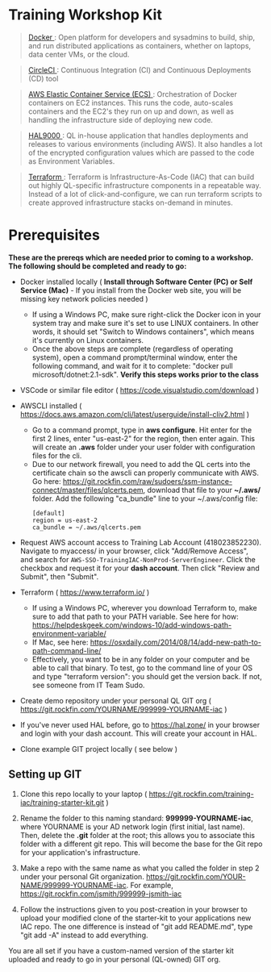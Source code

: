 # Training Workshop Kit

> [Docker ](Dockerfile) : Open platform for developers and sysadmins to build, ship, and run distributed applications as containers, whether on laptops, data center VMs, or the cloud.

> [CircleCI ](https://circleci.foc.zone/gh/Servicing/dolphin-api) : Continuous Integration (CI) and Continuous Deployments (CD) tool

> [AWS Elastic Container Service (ECS) ](https://aws.amazon.com/ecs/) : Orchestration of Docker containers on EC2 instances. This runs the code, auto-scales containers and the EC2's they run on up and down, as well as handling the infrastructure side of deploying new code.

> [HAL9000 ](https://hal.zone/applications/933/dashboard) : QL in-house application that handles deployments and releases to various environments (including AWS). It also handles a lot of the encrypted configuration values which are passed to the code as Environment Variables.

> [Terraform ](https://www.terraform.io/) : Terraform is Infrastructure-As-Code (IAC) that can build out highly QL-specific infrastructure components in a repeatable way. Instead of a lot of click-and-configure, we can run terraform scripts to create approved infrastructure stacks on-demand in minutes.

# Prerequisites

**These are the prereqs which are needed prior to coming to a workshop. The following should be completed and ready to go:**

- Docker installed locally ( **Install through Software Center (PC) or Self Service (Mac)** - If you install from the Docker web site, you will be missing key network policies needed )
    * If using a Windows PC, make sure right-click the Docker icon in your system tray and make sure it's set to use LINUX containers. In other words, it should set "Switch to Windows containers", which means it's currently on Linux containers.
    * Once the above steps are complete (regardless of operating system), open a command prompt/terminal window, enter the following command, and wait for it to complete: "docker pull microsoft/dotnet:2.1-sdk". **Verify this steps works prior to the class**
- VSCode or similar file editor ( https://code.visualstudio.com/download )
- AWSCLI installed ( https://docs.aws.amazon.com/cli/latest/userguide/install-cliv2.html )
    * Go to a command prompt, type in **aws configure**. Hit enter for the first 2 lines, enter "us-east-2" for the region, then enter again. This will create an **.aws** folder under your user folder with configuration files for the cli.
    * Due to our network firewall, you need to add the QL certs into the certificate chain so the awscli can properly communicate with AWS. Go here: https://git.rockfin.com/raw/sudoers/ssm-instance-connect/master/files/qlcerts.pem, download that file to your **~/.aws/** folder. Add the following "ca_bundle" line to your ~/.aws/config file:
        ```
        [default]
        region = us-east-2
        ca_bundle = ~/.aws/qlcerts.pem
        ```

- Request AWS account access to Training Lab Account (418023852230). Navigate to myaccess/ in your browser, click "Add/Remove Access", and search for `AWS-SSO-TrainingIAC-NonProd-ServerEngineer`. Click the checkbox and request it for your **dash account**. Then click "Review and Submit", then "Submit".
- Terraform ( https://www.terraform.io/ )
    * If using a Windows PC, wherever you download Terraform to, make sure to add that path to your PATH variable. See here for how: https://helpdeskgeek.com/windows-10/add-windows-path-environment-variable/
    * If Mac, see here: https://osxdaily.com/2014/08/14/add-new-path-to-path-command-line/
    * Effectively, you want to be in any folder on your computer and be able to call that binary. To test, go to the command line of your OS and type "terraform version": you should get the version back. If not, see someone from IT Team Sudo.
- Create demo repository under your personal QL GIT org ( https://git.rockfin.com/YOURNAME/999999-YOURNAME-iac )
- If you've never used HAL before, go to https://hal.zone/ in your browser and login with your dash account. This will create your account in HAL.
- Clone example GIT project locally ( see below )

## Setting up GIT

1. Clone this repo locally to your laptop ( https://git.rockfin.com/training-iac/training-starter-kit.git )

2. Rename the folder to this naming standard: **999999-YOURNAME-iac**, where YOURNAME is your AD network login (first initial, last name). Then, delete the **.git** folder at the root; this allows you to associate this folder with a different git repo. This will become the base for the Git repo for your application's infrastructure.

3. Make a repo with the same name as what you called the folder in step 2 under your personal Git organization. https://git.rockfin.com/YOUR-NAME/999999-YOURNAME-iac. For example, https://git.rockfin.com/jsmith/999999-jsmith-iac

4. Follow the instructions given to you post-creation in your browser to upload your modified clone of the starter-kit to your applications new IAC repo. The one difference is instead of "git add README.md", type "git add -A" instead to add everything.

You are all set if you have a custom-named version of the starter kit uploaded and ready to go in your personal (QL-owned) GIT org.
